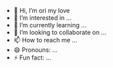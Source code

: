 - 👋 Hi, I’m ori my love 
- 👀 I’m interested in ...
- 🌱 I’m currently learning ...
- 💞️ I’m looking to collaborate on ...
- 📫 How to reach me ...
- 😄 Pronouns: ...
- ⚡ Fun fact: ...

<!---
orilayn/orilayn is a ✨ special ✨ repository because its `README.md` (this file) appears on your GitHub profile.
You can click the Preview link to take a look at your changes.
--->
